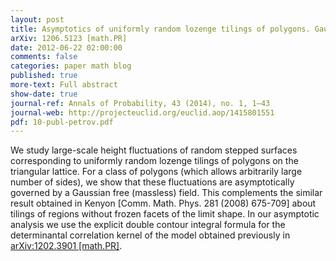 ```yaml
---
layout: post
title: Asymptotics of uniformly random lozenge tilings of polygons. Gaussian free field
arXiv: 1206.5123 [math.PR]
date: 2012-06-22 02:00:00
comments: false
categories: paper math blog
published: true
more-text: Full abstract
show-date: true
journal-ref: Annals of Probability, 43 (2014), no. 1, 1–43
journal-web: http://projecteuclid.org/euclid.aop/1415801551
pdf: 10-publ-petrov.pdf
---
```


We study large-scale height fluctuations of random stepped surfaces corresponding to uniformly random lozenge tilings of polygons on the triangular lattice.<!--more--> For a class of polygons (which allows arbitrarily large number of sides), we show that these fluctuations are asymptotically governed by a Gaussian free (massless) field. This complements the similar result obtained in Kenyon [Comm. Math. Phys. 281 (2008) 675-709] about tilings of regions without frozen facets of the limit shape. In our asymptotic analysis we use the explicit double contour integral formula for the determinantal correlation kernel of the model obtained previously in [arXiv:1202.3901 [math.PR]](https://arxiv.org/abs/1202.3901).
